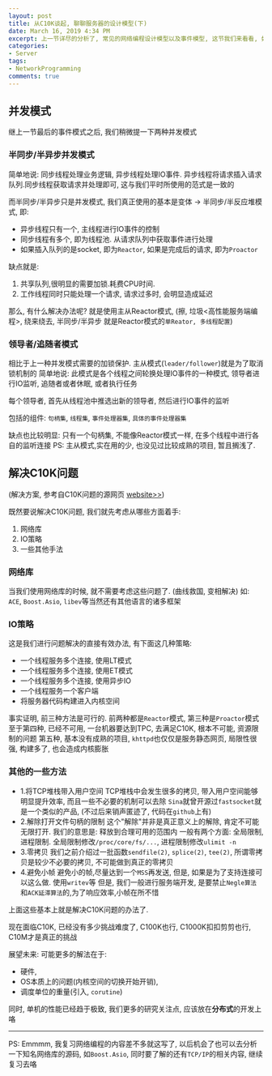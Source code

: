 ```yaml
---
layout: post
title: 从C10K谈起, 聊聊服务器的设计模型(下)
date: March 16, 2019 4:34 PM
excerpt: 上一节详尽的分析了, 常见的网络编程设计模型以及事件模型, 这节我们来看看, 如何处理C10K
categories:
- Server
tags:
- NetworkProgramming
comments: true
---
```


## 并发模式

继上一节最后的事件模式之后, 我们稍微提一下两种并发模式

### 半同步/半异步并发模式

简单地说: 同步线程处理业务逻辑, 异步线程处理IO事件. 异步线程将请求插入请求队列.同步线程获取请求并处理即可, 这与我们平时所使用的范式是一致的

而半同步/半异步只是并发模式, 我们真正使用的基本是变体 -> 半同步/半反应堆模式, 即:
- 异步线程只有一个, 主线程进行IO事件的控制
- 同步线程有多个, 即为线程池. 从请求队列中获取事件进行处理
- 如果插入队列的是socket, 即为`Reactor`, 如果是完成后的请求, 即为`Proactor`

缺点就是: 
1. 共享队列,很明显的需要加锁.耗费CPU时间. 
2. 工作线程同时只能处理一个请求, 请求过多时, 会明显造成延迟

那么, 有什么解决办法呢?
就是使用主从Reactor模式, (擦, 垃圾<高性能服务端编程>, 绕来绕去, 半同步/半异步 就是Reactor模式的`单Reator, 多线程配置`)

### 领导者/追随者模式

相比于上一种并发模式需要的加锁保护. 主从模式(`leader/follower`)就是为了取消锁机制的
简单地说: 此模式是各个线程之间轮换处理IO事件的一种模式, 领导者进行IO监听, 追随者或者休眠, 或者执行任务

每个领导者, 首先从线程池中推选出新的领导者, 然后进行IO事件的监听

包括的组件: `句柄集`, `线程集`, `事件处理器集`, `具体的事件处理器集`

缺点也比较明显: 只有一个句柄集, 不能像Reactor模式一样, 在多个线程中进行各自的监听连接
PS: 主从模式,实在用的少, 也没见过比较成熟的项目, 暂且搁浅了.

## 解决C10K问题

(解决方案, 参考自C10K问题的源网页 [website>>](http://www.kegel.com/c10k.html))

既然要说解决C10K问题, 我们就先考虑从哪些方面着手:
1. 网络库
2. IO策略
3. 一些其他手法

### 网络库

当我们使用网络库的时候, 就不需要考虑这些问题了. (曲线救国, 变相解决)
如: `ACE`, `Boost.Asio`, `libev`等当然还有其他语言的诸多框架

### IO策略

这是我们进行问题解决的直接有效办法, 有下面这几种策略:
- 一个线程服务多个连接, 使用LT模式
- 一个线程服务多个连接, 使用ET模式
- 一个线程服务多个连接, 使用异步IO
- 一个线程服务一个客户端
- 将服务器代码构建进入内核空间

事实证明, 前三种方法是可行的. 前两种都是`Reactor`模式, 第三种是`Proactor`模式
至于第四种, 已经不可用, 一台机器要达到TPC, 去满足C10K, 根本不可能, 资源限制的问题
第五种, 基本没有成熟的项目, `khttpd`也仅仅是服务静态网页, 局限性很强, 构建多了, 也会造成内核膨胀

### 其他的一些方法

- 1.将TCP堆栈带入用户空间
 TCP堆栈中会发生很多的拷贝, 带入用户空间能够明显提升效率, 而且一些不必要的机制可以去除
 `Sina`就曾开源过`fastsocket`就是一个类似的产品, (不过后来销声匿迹了, 代码在`github`上有)
- 2.解除打开文件句柄的限制
 这个"解除"并非是真正意义上的解除, 肯定不可能无限打开. 我们的意思是: 释放到合理可用的范围内
 一般有两个方面: 全局限制, 进程限制. 全局限制修改`/proc/core/fs/...`, 进程限制修改`ulimit -n`
- 3.零拷贝
 我们之前介绍过一批函数`sendfile(2)`, `splice(2)`, `tee(2)`, 所谓零拷贝是较少不必要的拷贝, 不可能做到真正的零拷贝
- 4.避免小帧
 避免小的帧,尽量达到一个`MSS`再发送, 但是, 如果是为了支持连接可以这么做. 使用`writev`等
 但是, 我们一般进行服务端开发, 是要禁止`Negle算法`和`ACK延滞算法`的,为了响应效率,小帧在所不惜
 
上面这些基本上就是解决C10K问题的办法了.

现在面临C10K, 已经没有多少挑战难度了, C100K也行, C1000K扣扣剪剪也行, C10M才是真正的挑战

展望未来: 可能更多的解法在于:
- 硬件, 
- OS本质上的问题(内核空间的切换开始开销),
- 调度单位的重量(引入, `corutine`)

同时, 单机的性能已经趋于极致, 我们更多的研究关注点, 应该放在**分布式**的开发上咯



---
PS: Emmmm, 我复习网络编程的内容差不多就这写了, 以后机会了也可以去分析一下知名网络库的源码,
如`Boost.Asio`, 同时要了解的还有`TCP/IP`的相关内容, 继续复习去咯
